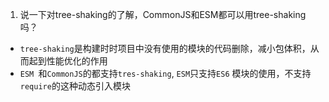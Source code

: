 1. 说一下对tree-shaking的了解，CommonJS和ESM都可以用tree-shaking吗？
  - `tree-shaking`是构建时时项目中没有使用的模块的代码删除，减小包体积，从而起到性能优化的作用
  - `ESM `和`CommonJS`的都支持`tres-shaking`, `ESM`只支持`ES6` 模块的使用，不支持`require`的这种动态引入模块